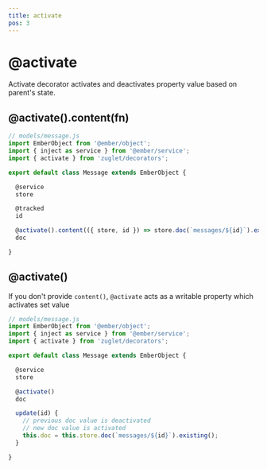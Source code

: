 ```yaml
---
title: activate
pos: 3
---
```


# @activate

Activate decorator activates and deactivates property value based on parent's state.

## @activate().content(fn)

``` javascript
// models/message.js
import EmberObject from '@ember/object';
import { inject as service } from '@ember/service';
import { activate } from 'zuglet/decorators';

export default class Message extends EmberObject {

  @service
  store

  @tracked
  id

  @activate().content(({ store, id }) => store.doc(`messages/${id}`).existing())
  doc

}
```

## @activate()

If you don't provide `content()`, `@activate` acts as a writable property which activates set value

``` javascript
// models/message.js
import EmberObject from '@ember/object';
import { inject as service } from '@ember/service';
import { activate } from 'zuglet/decorators';

export default class Message extends EmberObject {

  @service
  store

  @activate()
  doc

  update(id) {
    // previous doc value is deactivated
    // new doc value is activated
    this.doc = this.store.doc(`messages/${id}`).existing();
  }

}
```
